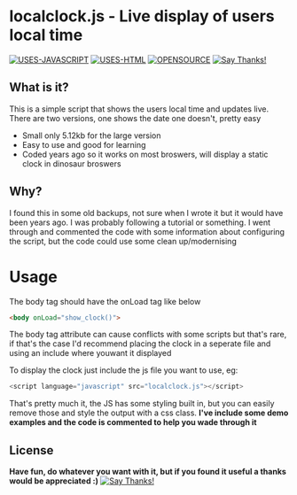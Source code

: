 # localclock.js - Live display of users local time
[![USES-JAVASCRIPT](https://img.shields.io/badge/USES-JAVASCRIPT-09aba9.svg)](https://shields.io/) [![USES-HTML](https://img.shields.io/badge/USES-HTML-09aba9.svg)](https://shields.io/) [![OPENSOURCE](https://img.shields.io/badge/OPEN-SOURCE-09aba9.svg)](https://shields.io/) [![Say Thanks!](https://img.shields.io/badge/SAY-THANKS-ff69b4.svg)](https://saythanks.io/to/JordyValentine)
## What is it?
This is a simple script that shows the users local time and updates live.
There are two versions, one shows the date one doesn't, pretty easy

  - Small only 5.12kb for the large version
  - Easy to use and good for learning
  - Coded years ago so it works on most broswers, will display a static clock in dinosaur broswers

## Why?
I found this in some old backups, not sure when I wrote it but it would have been years ago. I was probably following a tutorial or something.
I went through and commented the code with some information about configuring the script, but the code could use some clean up/modernising

# Usage
The body tag should have the onLoad tag like below
```html
<body onLoad="show_clock()">
```
The body tag attribute can cause conflicts with some scripts but that's rare, if that's the case I'd recommend placing the clock in a seperate file and using an include where youwant it displayed

To display the clock just include the js file you want to use, eg:
```javascript
<script language="javascript" src="localclock.js"></script>
```

That's pretty much it, the JS has some styling built in, but you can easily remove those and style the output with a css class.
**I've include some demo examples and the code is commented to help you wade through it**

## License
**Have fun, do whatever you want with it, but if you found it useful a thanks would be appreciated :)**
[![Say Thanks!](https://img.shields.io/badge/SAY-THANKS-ff69b4.svg)](https://saythanks.io/to/JordyValentine)


